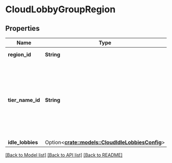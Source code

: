 # CloudLobbyGroupRegion

## Properties

Name | Type | Description | Notes
------------ | ------------- | ------------- | -------------
**region_id** | **String** | A universally unique identifier. | 
**tier_name_id** | **String** | A human readable short identifier used to references resources. Different than a `rivet.common#Uuid` because this is intended to be human readable. Different than `rivet.common#DisplayName` because this should not include special characters and be short. | 
**idle_lobbies** | Option<[**crate::models::CloudIdleLobbiesConfig**](CloudIdleLobbiesConfig.md)> |  | [optional]

[[Back to Model list]](../README.md#documentation-for-models) [[Back to API list]](../README.md#documentation-for-api-endpoints) [[Back to README]](../README.md)


